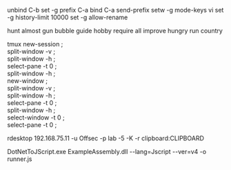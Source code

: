 unbind C-b
set -g prefix C-a
bind C-a send-prefix
setw -g mode-keys vi
set -g history-limit 10000
set -g allow-rename

hunt almost gun bubble guide hobby require all improve hungry run country

tmux new-session \; \
  split-window -v \; \
  split-window -h \; \
  select-pane -t 0 \; \
  split-window -h \; \
  new-window \; \
  split-window -v \; \
  split-window -h \; \
  select-pane -t 0 \; \
  split-window -h \; \
  select-window -t 0 \; \
  select-pane -t 0 \;
  
  rdesktop 192.168.75.11 -u Offsec -p lab -5 -K -r clipboard:CLIPBOARD
  
DotNetToJScript.exe ExampleAssembly.dll --lang=Jscript --ver=v4 -o runner.js